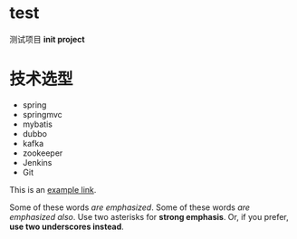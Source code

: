 # test
测试项目
**init project**

# 技术选型

* spring
* springmvc
* mybatis
* dubbo
* kafka
* zookeeper
* Jenkins
* Git

This is an [example link](http://example.com/).

Some of these words *are emphasized*.
Some of these words _are emphasized also_.
Use two asterisks for **strong emphasis**.
Or, if you prefer, __use two underscores instead__.